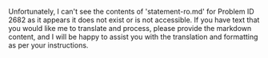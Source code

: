 Unfortunately, I can't see the contents of 'statement-ro.md' for Problem ID 2682 as it appears it does not exist or is not accessible. If you have text that you would like me to translate and process, please provide the markdown content, and I will be happy to assist you with the translation and formatting as per your instructions.